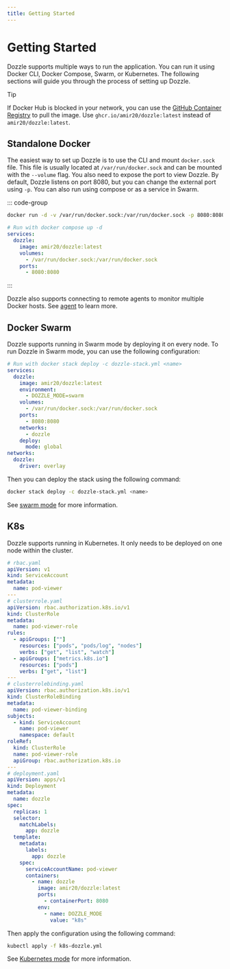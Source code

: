 ```yaml
---
title: Getting Started
---
```


# Getting Started

Dozzle supports multiple ways to run the application. You can run it using Docker CLI, Docker Compose, Swarm, or Kubernetes. The following sections will guide you through the process of setting up Dozzle.

> [!TIP]
> If Docker Hub is blocked in your network, you can use the [GitHub Container Registry](https://ghcr.io/amir20/dozzle:latest) to pull the image. Use `ghcr.io/amir20/dozzle:latest` instead of `amir20/dozzle:latest`.

## Standalone Docker

The easiest way to set up Dozzle is to use the CLI and mount `docker.sock` file. This file is usually located at `/var/run/docker.sock` and can be mounted with the `--volume` flag. You also need to expose the port to view Dozzle. By default, Dozzle listens on port 8080, but you can change the external port using `-p`. You can also run using compose or as a service in Swarm.

::: code-group

```sh
docker run -d -v /var/run/docker.sock:/var/run/docker.sock -p 8080:8080 amir20/dozzle:latest
```

```yaml [docker-compose.yml]
# Run with docker compose up -d
services:
  dozzle:
    image: amir20/dozzle:latest
    volumes:
      - /var/run/docker.sock:/var/run/docker.sock
    ports:
      - 8080:8080
```

:::

Dozzle also supports connecting to remote agents to monitor multiple Docker hosts. See [agent](/guide/agent) to learn more.

## Docker Swarm

Dozzle supports running in Swarm mode by deploying it on every node. To run Dozzle in Swarm mode, you can use the following configuration:

```yaml [dozzle-stack.yml]
# Run with docker stack deploy -c dozzle-stack.yml <name>
services:
  dozzle:
    image: amir20/dozzle:latest
    environment:
      - DOZZLE_MODE=swarm
    volumes:
      - /var/run/docker.sock:/var/run/docker.sock
    ports:
      - 8080:8080
    networks:
      - dozzle
    deploy:
      mode: global
networks:
  dozzle:
    driver: overlay
```

Then you can deploy the stack using the following command:

```bash
docker stack deploy -c dozzle-stack.yml <name>
```

See [swarm mode](/guide/swarm-mode) for more information.

## K8s <Badge type="tip" text="New" />

Dozzle supports running in Kubernetes. It only needs to be deployed on one node within the cluster.

```yaml [k8s-dozzle.yml]
# rbac.yaml
apiVersion: v1
kind: ServiceAccount
metadata:
  name: pod-viewer
---
# clusterrole.yaml
apiVersion: rbac.authorization.k8s.io/v1
kind: ClusterRole
metadata:
  name: pod-viewer-role
rules:
  - apiGroups: [""]
    resources: ["pods", "pods/log", "nodes"]
    verbs: ["get", "list", "watch"]
  - apiGroups: ["metrics.k8s.io"]
    resources: ["pods"]
    verbs: ["get", "list"]
---
# clusterrolebinding.yaml
apiVersion: rbac.authorization.k8s.io/v1
kind: ClusterRoleBinding
metadata:
  name: pod-viewer-binding
subjects:
  - kind: ServiceAccount
    name: pod-viewer
    namespace: default
roleRef:
  kind: ClusterRole
  name: pod-viewer-role
  apiGroup: rbac.authorization.k8s.io
---
# deployment.yaml
apiVersion: apps/v1
kind: Deployment
metadata:
  name: dozzle
spec:
  replicas: 1
  selector:
    matchLabels:
      app: dozzle
  template:
    metadata:
      labels:
        app: dozzle
    spec:
      serviceAccountName: pod-viewer
      containers:
        - name: dozzle
          image: amir20/dozzle:latest
          ports:
            - containerPort: 8080
          env:
            - name: DOZZLE_MODE
              value: "k8s"
```

Then apply the configuration using the following command:

```bash
kubectl apply -f k8s-dozzle.yml
```

See [Kubernetes mode](/guide/k8s) for more information.

